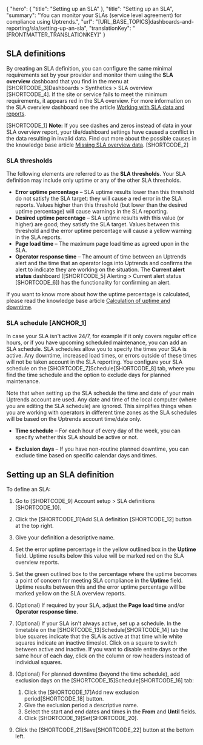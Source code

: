 {
  "hero": {
    "title": "Setting up an SLA"
  },
  "title": "Setting up an SLA",
  "summary": "You can monitor your SLAs (service level agreement) for compliance using Uptrends.",
  "url": "[URL_BASE_TOPICS]dashboards-and-reporting/sla/setting-up-an-sla",
  "translationKey": "[FRONTMATTER_TRANSLATIONKEY]"
}

## SLA definitions

By creating an SLA definition, you can configure the same minimal requirements set by your provider and monitor them using the **SLA overview** dashboard that you find in the menu at [SHORTCODE_3]Dashboards > Synthetics > SLA overview [SHORTCODE_4]. If the site or service fails to meet the minimum requirements, it appears red in the SLA overview. For more information on the SLA overview dashboard see the article [Working with SLA data and reports]([LINK_URL_1]).

[SHORTCODE_1]
**Note:** If you see dashes and zeros instead of data in your SLA overview report, your tile/dashboard settings have caused a conflict in the data resulting in invalid data. Find out more about the possible causes in the knowledge base article [Missing SLA overview data]([LINK_URL_2]).
[SHORTCODE_2]

### SLA thresholds

The following elements are referred to as the **SLA thresholds**. Your SLA definition may include only uptime or any of the other SLA thresholds.

- **Error uptime percentage** – SLA uptime results lower than this threshold do not satisfy the SLA target: they will cause a red error in the SLA reports. Values higher than this threshold (but lower than the desired uptime percentage) will cause warnings in the SLA reporting.
- **Desired uptime percentage** – SLA uptime results with this value (or higher) are good; they satisfy the SLA target. Values between this threshold and the error uptime percentage will cause a yellow warning in the SLA reports.
- **Page load time** – The maximum page load time as agreed upon in the SLA.
- **Operator response time** – The amount of time between an Uptrends alert and the time that an operator logs into Uptrends and confirms the alert to indicate they are working on the situation. The **Current alert status** dashboard ([SHORTCODE_5] Alerting > Current alert status [SHORTCODE_6]) has the functionality for confirming an alert.

 If you want to know more about how the uptime percentage is calculated, please read the knowledge base article [Calculation of uptime and downtime]([LINK_URL_3]).

 ### SLA schedule [ANCHOR_1]

In case your SLA isn't active 24/7, for example if it only covers regular office hours, or if you have upcoming scheduled maintenance, you can add an SLA schedule. SLA schedules allow you to specify the times your SLA is active. Any downtime, increased load times, or errors outside of these times will not be taken account in the SLA reporting. You configure your SLA schedule on the [SHORTCODE_7]Schedule[SHORTCODE_8] tab, where you find the time schedule and the option to exclude days for planned maintenance.

Note that when setting up the SLA schedule the time and date of your main Uptrends account are used. Any date and time of the local computer (where you are editing the SLA schedule) are ignored. This simplifies things when you are working with operators in different time zones as the SLA schedules will be based on the Uptrends account time/date only.

- **Time schedule** – For each hour of every day of the week, you can specify whether this SLA should be active or not. 

- **Exclusion days** – If you have non-routine planned downtime, you can exclude time based on specific calendar days and times.

## Setting up an SLA definition

To define an SLA:

1. Go to  [SHORTCODE_9] Account setup > SLA definitions [SHORTCODE_10].
2. Click the [SHORTCODE_11]Add SLA definition [SHORTCODE_12] button at the top right.
3. Give your definition a descriptive name.
4. Set the error uptime percentage in the yellow outlined box in the **Uptime** field. Uptime results below this value will be marked red on the SLA overview reports.
5. Set the green outlined box to the percentage where the uptime becomes a point of concern for meeting SLA compliance in the **Uptime** field. Uptime results between this and the error uptime percentage will be marked yellow on the SLA overview reports.
6. (Optional) If required by your SLA, adjust the **Page load time** and/or **Operator response time**.
7. (Optional) If your SLA isn't always active, set up a schedule. In the timetable on the [SHORTCODE_13]Schedule[SHORTCODE_14] tab the blue squares indicate that the SLA is active at that time while white squares indicate an inactive timeslot. Click on a square to switch between active and inactive. If you want to disable entire days or the same hour of each day, click on the column or row headers instead of individual squares.
8. (Optional) For planned downtime (beyond the time schedule), add exclusion days on the [SHORTCODE_15]Schedule[SHORTCODE_16] tab:

   1. Click the [SHORTCODE_17]Add new exclusion period[SHORTCODE_18] button.
   2. Give the exclusion period a descriptive name.
   3. Select the start and end dates and times in the **From** and **Until** fields.
   4. Click [SHORTCODE_19]Set[SHORTCODE_20].

9. Click the [SHORTCODE_21]Save[SHORTCODE_22] button at the bottom left.
